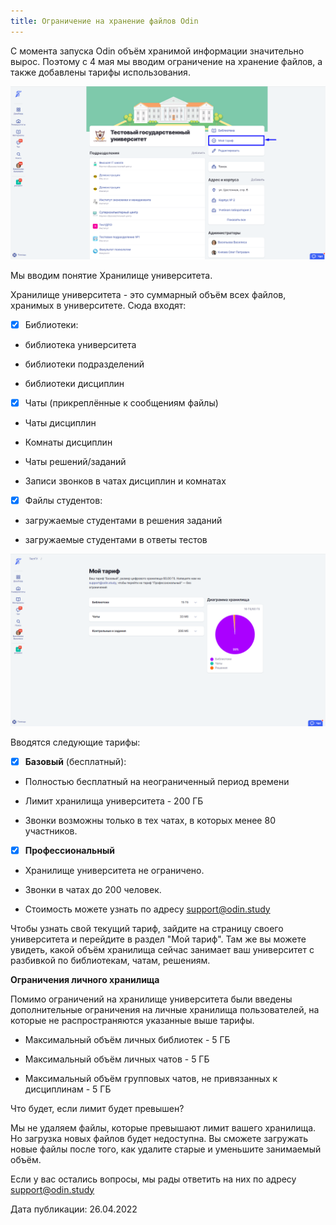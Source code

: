 ```yaml
---
title: Ограничение на хранение файлов Odin
---
```


С момента запуска Odin объём хранимой информации значительно вырос. Поэтому с 4 мая мы вводим ограничение на хранение файлов, а также добавлены тарифы использования.

![](<../../.gitbook/assets/image (29).png>)

Мы вводим понятие Хранилище университета.

Хранилище университета - это суммарный объём всех файлов, хранимых в университете. Сюда входят:

* [x] Библиотеки:

-  библиотека университета

-  библиотеки подразделений

-  библиотеки дисциплин



* [x] Чаты (прикреплённые к сообщениям файлы)

-  Чаты дисциплин

-  Комнаты дисциплин

-  Чаты решений/заданий

-  Записи звонков в чатах дисциплин и комнатах



* [x] Файлы студентов:

-  загружаемые студентами в решения заданий

-  загружаемые студентами в ответы тестов

![](<../../.gitbook/assets/image (37).png>)

Вводятся следующие тарифы:

* [x] **Базовый** (бесплатный):

-  Полностью бесплатный на неограниченный период времени

-  Лимит хранилища университета - 200 ГБ

-  Звонки возможны только в тех чатах, в которых менее 80 участников.



* [x] **Профессиональный**

-  Хранилище университета не ограничено.

-  Звонки в чатах до 200 человек.

-  Стоимость можете узнать по адресу support@odin.study

Чтобы узнать свой текущий тариф, зайдите на страницу своего университета и перейдите в раздел "Мой тариф". Там же вы можете увидеть, какой объём хранилища сейчас занимает ваш университет с разбивкой по библиотекам, чатам, решениям.

**Ограничения личного хранилища**

Помимо ограничений на хранилище университета были введены дополнительные ограничения на личные хранилища пользователей, на которые не распространяются указанные выше тарифы.

-  Максимальный объём личных библиотек - 5 ГБ

-  Максимальный объём личных чатов - 5 ГБ

-  Максимальный объём групповых чатов, не привязанных к дисциплинам - 5 ГБ

Что будет, если лимит будет превышен?

Мы не удаляем файлы, которые превышают лимит вашего хранилища. Но загрузка новых файлов будет недоступна. Вы сможете загружать новые файлы после того, как удалите старые и уменьшите занимаемый объём.



Если у вас остались вопросы, мы рады ответить на них по адресу support@odin.study



Дата публикации: 26.04.2022